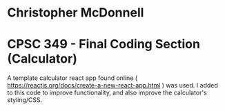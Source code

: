 # Christopher McDonnell
# CPSC 349 - Final Coding Section (Calculator)
A template calculator react app found online ( https://reactjs.org/docs/create-a-new-react-app.html ) was used.  I added to this code to improve functionality, and also improve the calculator's styling/CSS.
